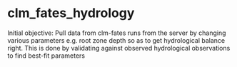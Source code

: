 # clm_fates_hydrology
Initial objective: Pull data from clm-fates runs from the server by changing various parameters e.g. root zone depth so as to get hydrological balance right. This is done by validating against observed hydrological observations to find best-fit parameters
